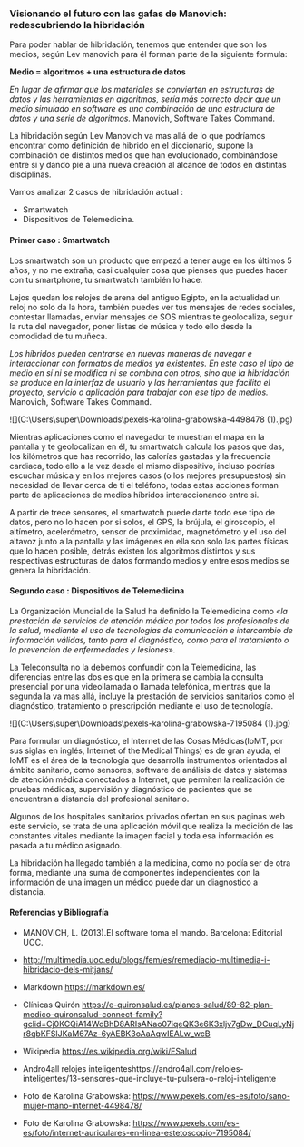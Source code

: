 ### **Visionando el futuro con las gafas de Manovich: redescubriendo la hibridación**

Para poder hablar de hibridación, tenemos que entender que son los medios, según Lev manovich para él forman parte de la siguiente formula:

**Medio = algoritmos + una estructura de datos**

*En lugar de afirmar que los materiales se convierten en estructuras de datos y las herramientas en algoritmos, sería más correcto decir que un medio simulado en software es una combinación de una estructura de datos y una serie de algoritmos.* Manovich, Software Takes Command.

La hibridación según Lev Manovich va mas allá de lo que podríamos encontrar como definición de hibrido en el diccionario, supone la combinación de distintos medios que han evolucionado, combinándose entre si y dando pie a una nueva creación al alcance de todos en distintas disciplinas.

Vamos analizar 2 casos de hibridación actual :

- Smartwatch
- Dispositivos de Telemedicina.

#### **Primer caso : Smartwatch**

Los smartwatch son un producto que empezó a tener auge en los últimos 5 años, y no me extraña, casi cualquier cosa que pienses que puedes hacer con tu smartphone, tu smartwatch también lo hace.

Lejos quedan los relojes de arena del antiguo Egipto, en la actualidad un reloj no solo da la hora, también puedes ver tus mensajes de redes sociales, contestar llamadas, enviar mensajes de SOS mientras te geolocaliza, seguir la ruta del navegador, poner listas de música y todo ello desde la comodidad de tu muñeca.

*Los híbridos pueden centrarse en nuevas maneras de navegar e interaccionar con formatos de medios ya existentes. En este caso el tipo de medio en sí ni se modifica ni se combina con otros, sino que la hibridación se produce en la interfaz de usuario y las herramientas que facilita el proyecto, servicio o aplicación para trabajar con ese tipo de medios.* Manovich, Software Takes Command.

![](C:\Users\super\Downloads\pexels-karolina-grabowska-4498478 (1).jpg)

Mientras aplicaciones como el navegador te muestran el mapa en  la pantalla y te geolocalizan en él, tu smartwatch calcula los pasos que das, los kilómetros que has recorrido, las calorías gastadas y la frecuencia cardiaca, todo ello a la vez desde el mismo dispositivo, incluso podrías escuchar música y en los mejores casos (o los mejores presupuestos) sin necesidad de llevar cerca de ti el teléfono, todas estas acciones forman parte de aplicaciones de medios híbridos interaccionando entre si.

A partir de trece sensores, el smartwatch puede darte todo ese tipo de datos, pero no lo hacen por si solos, el GPS, la brújula, el giroscopio, el altímetro, acelerómetro, sensor de proximidad, magnetómetro y el uso del altavoz junto a la pantalla y las imágenes en ella son solo las partes físicas que lo hacen posible, detrás existen los algoritmos distintos y sus respectivas estructuras de datos formando medios y entre esos medios se genera la hibridación.

#### Segundo caso : Dispositivos de Telemedicina

La Organización Mundial de la Salud ha definido la Telemedicina como «*la prestación de servicios de atención médica por todos los profesionales de la salud, mediante el uso de tecnologías de comunicación e intercambio de información válidas, tanto para el diagnóstico, como para el tratamiento o la prevención de enfermedades y lesiones*».

La Teleconsulta no la debemos confundir con la Telemedicina,  las diferencias entre las dos es que en la primera se cambia la consulta presencial por una videollamada o llamada telefónica, mientras que la segunda la va mas allá, incluye la prestación de servicios sanitarios como el diagnóstico, tratamiento o prescripción mediante el uso de tecnología.

![](C:\Users\super\Downloads\pexels-karolina-grabowska-7195084 (1).jpg)

Para formular un diagnóstico, el Internet de las Cosas Médicas(IoMT, por sus siglas en inglés, Internet of the Medical Things) es de gran ayuda, el IoMT es el área de la tecnología que desarrolla instrumentos orientados al ámbito sanitario, como sensores, software de análisis de datos y sistemas de atención médica conectados a Internet, que permiten la realización de pruebas médicas, supervisión y diagnóstico de pacientes que se encuentran a distancia del profesional sanitario.

Algunos de los hospitales sanitarios privados ofertan en sus paginas web este servicio, se trata de una aplicación móvil que realiza la medición de las constantes vitales mediante la imagen facial y toda esa información es pasada a tu médico asignado.

La hibridación ha llegado también a la medicina, como no podía ser de otra forma, mediante una suma de componentes independientes con la información de una imagen un médico puede dar un diagnostico a distancia.



#### Referencias y Bibliografía

- MANOVICH, L. (2013).El software toma el mando. Barcelona: Editorial UOC.
- http://multimedia.uoc.edu/blogs/fem/es/remediacio-multimedia-i-hibridacio-dels-mitjans/
- Markdown https://markdown.es/
- Clínicas Quirón https://e-quironsalud.es/planes-salud/89-82-plan-medico-quironsalud-connect-family?gclid=Cj0KCQiA14WdBhD8ARIsANao07iqeQK3e6K3xljv7gDw_DCuqLyNjr8qbKFSlJKaM67Az-6yAEBK3oAaAqwIEALw_wcB
- Wikipedia https://es.wikipedia.org/wiki/ESalud
- Andro4all relojes inteligenteshttps://andro4all.com/relojes-inteligentes/13-sensores-que-incluye-tu-pulsera-o-reloj-inteligente
- Foto de Karolina Grabowska: https://www.pexels.com/es-es/foto/sano-mujer-mano-internet-4498478/

- Foto de Karolina Grabowska: https://www.pexels.com/es-es/foto/internet-auriculares-en-linea-estetoscopio-7195084/





